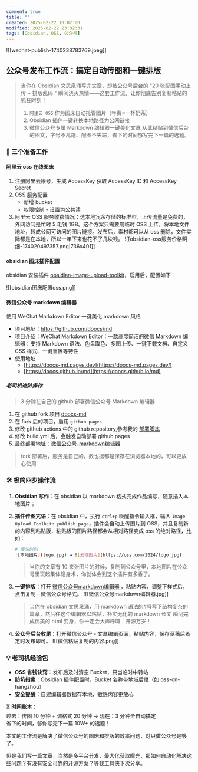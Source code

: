 ```yaml
---
comment: true
title: ""
created: 2025-02-22 10:02:00
modified: 2025-02-22 23:02:31
tags: [Obsidian, OSS, 公众号]
---
```


![[wechat-publish-1740238783769.jpeg]]

## 公众号发布工作流：搞定自动传图和一键排版

> 当你在 Obsidian 文思泉涌写完文章，却被公众号后台的 "20 张配图手动上传 + 排版乱码 " 瞬间浇灭热情——这套工作流，让你彻底告别复制粘贴的抓狂时刻！
> 1. `阿里云 OSS` 作为图床自动托管图片（年费≈一杯奶茶）
> 2.  Obsidian 插件一键转换本地路径为公网链接
> 3.  微信公众号专属 Markdown 编辑器一键美化文章
> 从此粘贴到微信后台的图文，字号不乱跑、配图不失踪，省下的时间够写完下一篇的选题。

### 🌟 三个准备工作

#### 阿里云 oss 在线图床

1. 注册阿里云帐号，生成 AccessKey 获取 AccessKey ID 和 AccessKey Secret
2. OSS 服务配置
	* 新增 bucket
	* 权限控制 - 设置为公共读
3. 阿里云 OSS 服务收费情况：选本地冗余存储的标准型，上传流量是免费的，外网访问是忙时 5 毛钱 1GB。这个方案只需要用临时 OSS 上传，将本地文件地址，转成公网可访问的图片链接。发布后，素材都可以从 oss 删除，文件实际都是在本地，所以一年下来也花不了几块钱。
![[obsidian-oss服务价格明细-174020497357.png|736x401]]

#### obsidian 图床插件配置

obsidian 安装插件 [obsidian-image-upload-toolkit](https://github.com/addozhang/obsidian-image-upload-toolkit)，启用后，配置如下

![[obsidian图床配置oss.png]]

#### 微信公众号 markdown 编辑器

使用 WeChat Markdown Editor 一键美化 markdown 风格

* 项目地址：<https://github.com/doocs/md>
* 项目介绍：WeChat Markdown Editor：一款高度简洁的微信 Markdown 编辑器：支持 Markdown 语法、色盘取色、多图上传、一键下载文档、自定义 CSS 样式、一键重置等特性
* 使用地址：
	* [https://doocs-md.pages.dev](https://doocs-md.pages.dev/)
	* [https://doocs.github.io/md](https://doocs.github.io/md)

##### 老司机进阶操作

> 3 分钟在自己的 github 部署微信公众号 Markdown 编辑器

1. 在 github fork 项目 [doocs-md](https://github.com/doocs/md)
2. 在 fork 后的项目，启用 `github pages`
3. 修改 github actions 中的 github repository,参考我的 [部署脚本](https://github.com/geosmart/md/blob/main/.github/workflows/build.yml)
4. 修改 build.yml 后，会触发自动部署 github pages
5. 最终部署地址：[微信公众号-markdown编辑器](https://github.com/geosmart/md)

> fork 部署后，服务是自己的，数也据都是保存在浏览器本地的，可以更放心使用

### 🛠️ 极简四步操作流

1. **Obsidian 写作**：在 obsidian 以 markdown 格式完成作品编写，随意插入本地图片；
2. **插件传图咒语**：在 obsidian 中，执行 `ctrl+p` 唤醒指令输入框，输入 `Image Upload Toolkit: publish page`，插件会自动上传图片到 OSS，并且复制新的内容到粘贴版，粘贴板的图片路径都会从相对路径变成 oss 的绝对路径，比如：

	```bash
    # 魔法时刻
    ![本地图片](logo.jpg) → ![云端图片](https://oss.com/2024/logo.jpg)
	```

	> 当你的文章有 10 来张图片的时候，复制到公众号里，本地图片在公众号里玩起集体隐身术，你就体会到这个插件有多香了。

3. **一键排版**：打开 [微信公众号markdown编辑器](https://geosmart.github.io/md/) ，粘贴内容，调整下样式后，点击复制 - 微信公众号格式。
	![[微信公众号markdown编辑器.jpg]]

   > 当你在 obsidian 文思泉涌，用 markdown 语法的#号写下结构复杂的篇章，然后往这个编辑器以粘帖，朴实无化的 markdown 长文 瞬间完成优美的 html 变身，你一定会大声呼喊：开源万岁！

4. **公众号后台收尾**：打开微信公众号 - 文章编辑页面，粘贴内容，保存草稿后者定时发布即可。
	![[微信粘贴复制的内容.png]]

### 💡 老司机经验包

*  **OSS 省钱诀窍**：发布后及时清空 Bucket，只当临时中转站
*  **防坑指南**：Obsidian 插件配置时，Bucket 名称带地域后缀（如 oss-cn-hangzhou）
*  **安全提醒**：自建编辑器数据存本地，敏感内容更放心

⏳ **时间账本**：  
过去：传图 10 分钟 + 调格式 20 分钟 → 现在：3 分钟全自动搞定  
省下的时间，够你写完下一篇 10W+ 的选题！

本文的工作流是解决了微信公众号的图床和排版的效率问题，对只做公众号是够了。

但是我们写一篇文章，当然是多平台分发，最大化获取曝光，那如何自动化解决这些问题？有没有安全可靠的开源方案？等我工具侠下次分享。
